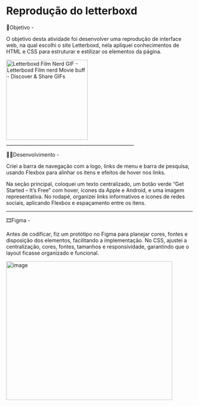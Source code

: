 # Reprodução do letterboxd
🎯Objetivo -

O objetivo desta atividade foi desenvolver uma reprodução de interface web, na qual escolhi o site Letterboxd, nela apliquei conhecimentos de HTML e CSS para estruturar e estilizar os elementos da página. 

<img src="https://media.tenor.com/7KgVQj-JmY4AAAAM/carmy-berzatto-letterboxd.gif" jsaction="" class="sFlh5c FyHeAf iPVvYb" style="max-width: 220px; height: 216px; margin: 0px; width: 220px;" alt="Letterboxd Film Nerd GIF - Letterboxd Film nerd Movie buff - Discover &amp;  Share GIFs" jsname="kn3ccd">
______________________________________________________

👩‍💻Desenvolvimento - 

Criei a barra de navegação com a logo, links de menu e barra de pesquisa, usando Flexbox para alinhar os itens e efeitos de hover nos links.

Na seção principal, coloquei um texto centralizado, um botão verde “Get Started – It’s Free” com hover, ícones da Apple e Android, e uma imagem representativa. No rodapé, organizei links informativos e ícones de redes sociais, aplicando Flexbox e espaçamento entre os itens.

______________________________________________________

🎞️Figma - 

Antes de codificar, fiz um protótipo no Figma para planejar cores, fontes e disposição dos elementos, facilitando a implementação. No CSS, ajustei a centralização, cores, fontes, tamanhos e responsividade, garantindo que o layout ficasse organizado e funcional.

<img width="448" height="374" alt="image" src="https://github.com/user-attachments/assets/ec1bf1fe-de34-4654-924a-4cae7d2e85cf" />




